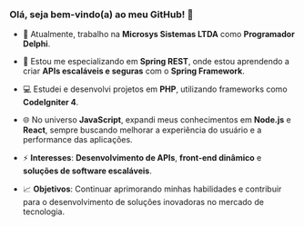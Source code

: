### Olá, seja bem-vindo(a) ao meu GitHub! 👋

- 🔭 Atualmente, trabalho na **Microsys Sistemas LTDA** como **Programador Delphi**.

- 🌱 Estou me especializando em **Spring REST**, onde estou aprendendo a criar **APIs escaláveis e seguras** com o **Spring Framework**.

- 💻 Estudei e desenvolvi projetos em **PHP**, utilizando frameworks como **CodeIgniter 4**.

- 🌐 No universo **JavaScript**, expandi meus conhecimentos em **Node.js** e **React**, sempre buscando melhorar a experiência do usuário e a performance das aplicações.

- ⚡ **Interesses**: **Desenvolvimento de APIs**, **front-end dinâmico** e **soluções de software escaláveis**.

- 📈 **Objetivos**: Continuar aprimorando minhas habilidades e contribuir para o desenvolvimento de soluções inovadoras no mercado de tecnologia.
